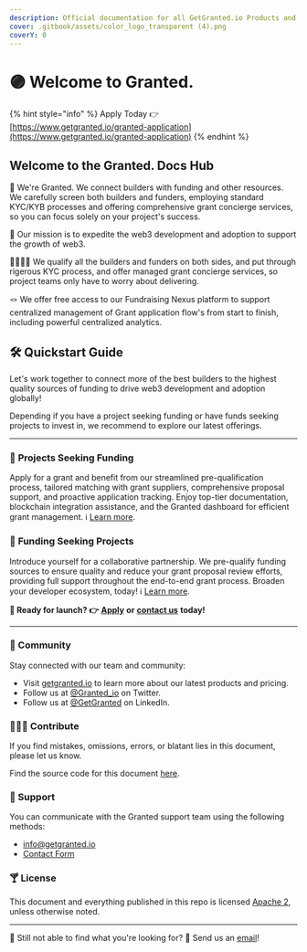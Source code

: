 ```yaml
---
description: Official documentation for all GetGranted.io Products and Services.
cover: .gitbook/assets/color_logo_transparent (4).png
coverY: 0
---
```


# 🟣 Welcome to Granted.

{% hint style="info" %}
Apply Today 👉 [https://www.getgranted.io/granted-application](https://www.getgranted.io/granted-application)
{% endhint %}

## Welcome to the Granted. Docs Hub

👋 We're Granted. We connect builders with funding and other resources. We carefully screen both builders and funders, employing standard KYC/KYB processes and offering comprehensive grant concierge services, so you can focus solely on your project's success.

🎯 Our mission is to expedite the web3 development and adoption to support the growth of web3.

🫱🏾‍🫲🏼 We qualify all the builders and funders on both sides, and put through rigerous KYC process, and offer managed grant concierge services, so project teams only have to worry about delivering.&#x20;

🪢 We offer free access to our Fundraising Nexus platform to support centralized management of Grant application flow's from start to finish, including powerful centralized analytics.

## 🛠️ Quickstart Guide

Let's work together to connect more of the best builders to the highest quality sources of funding to drive web3 development and adoption globally!&#x20;

Depending if you have a project seeking funding or have funds seeking projects to invest in, we recommend to explore our latest offerings.

***

### 🤤 **Projects Seeking Funding**

Apply for a grant and benefit from our streamlined pre-qualification process, tailored matching with grant suppliers, comprehensive proposal support, and proactive application tracking. Enjoy top-tier documentation, blockchain integration assistance, and the Granted dashboard for efficient grant management. ℹ️ [Learn more](https://app.gitbook.com/o/7mbO0XE4HgktetoAS2Lk/s/cEK4Mw8mNUBELtyOcWUl/).

### 🏦 **Funding Seeking Projects**

Introduce yourself for a collaborative partnership. We pre-qualify funding sources to ensure quality and reduce your grant proposal review efforts, providing full support throughout the end-to-end grant process. Broaden your developer ecosystem, today! ℹ️ [Learn more](https://app.gitbook.com/o/7mbO0XE4HgktetoAS2Lk/s/cEK4Mw8mNUBELtyOcWUl/).

**🚀 Ready for launch? 👉** [**Apply**](https://www.getgranted.io/granted-application) **or** [**contact us**](mailto:info@getgranted.io) **today!**

***

### 💬 Community

Stay connected with our team and community:

* Visit [getgranted.io](https://getgranted.io) to learn more about our latest products and pricing.
* Follow us at [@Granted\_io](https://twitter.com/Granted\_io) on Twitter.
* Follow us at [@GetGranted](https://www.linkedin.com/company/get-granted/) on LinkedIn.

### 👨🏿‍💻 Contribute

If you find mistakes, omissions, errors, or blatant lies in this document, please let us know.

Find the source code for this document [here](https://github.com/getgranted-io/granted-docs-hub).

### 🛟 Support

You can communicate with the Granted support team using the following methods:

* [info@getgranted.io](mailto:info@getgranted.io)
* [Contact Form](https://www.getgranted.io/contact-us)

### 🍸 License

This document and everything published in this repo is licensed [Apache 2](https://www.apache.org/licenses/LICENSE-2.0), unless otherwise noted.

***

👀 Still not able to find what you're looking for? 💌 Send us an [email](https://app.gitbook.com/u/ES88N8fea9WmEWPzzwX8JLy4fEv2)!
